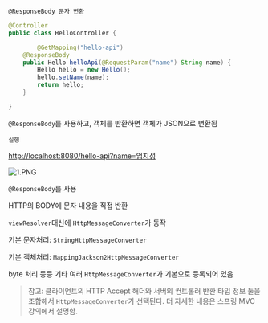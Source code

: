 `@ResponseBody 문자 변환`

```java
@Controller
public class HelloController {

		@GetMapping("hello-api")
    @ResponseBody
    public Hello helloApi(@RequestParam("name") String name) {
        Hello hello = new Hello();
        hello.setName(name);
        return hello;
    }

}
```

`@ResponseBody`를 사용하고, 객체를 반환하면 객체가 JSON으로 변환됨

`실행`

[http://localhost:8080/hello-api?name=엄지성](http://localhost:8080/hello-api?name=%EC%97%84%EC%A7%80%EC%84%B1)

![1.PNG](https://s3-us-west-2.amazonaws.com/secure.notion-static.com/bec5d6d7-ca38-4dd8-9c74-89bdcb8d1358/1.png)

`@ResponseBody`를 사용

HTTP의 BODY에 문자 내용을 직접 반환

`viewResolver`대신에 `HttpMessageConverter`가 동작

기본 문자처리: `StringHttpMessageConverter`

기본 객체처리: `MappingJackson2HttpMessageConverter`

byte 처리 등등 기타 여러 `HttpMessageConverter`가 기본으로 등록되어 있음

> 참고: 클라이언트의 HTTP Accept 해더와 서버의 컨트롤러 반환 타입 정보 둘을 조합해서 `HttpMessageConverter`가 선택된다. 더 자세한 내용은 스프링 MVC 강의에서 설명함.
>